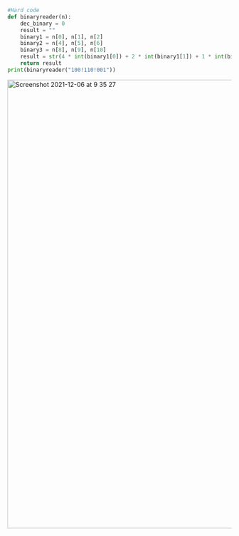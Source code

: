 ```py
#Hard code
def binaryreader(n):
    dec_binary = 0
    result = ""
    binary1 = n[0], n[1], n[2]
    binary2 = n[4], n[5], n[6]
    binary3 = n[8], n[9], n[10]
    result = str(4 * int(binary1[0]) + 2 * int(binary1[1]) + 1 * int(binary1[2]))+str(4 * int(binary2[0]) + 2 * int(binary2[1]) + 1 * int(binary2[2]))+str(4 * int(binary3[0]) + 2 * int(binary3[1]) + 1 * int(binary3[2]))
    return result
print(binaryreader("100!110!001"))
```
<img width="1007" alt="Screenshot 2021-12-06 at 9 35 27" src="https://user-images.githubusercontent.com/89366347/144770602-d0137b05-1f9d-435d-a3d3-c9e33cdb55ef.png">
